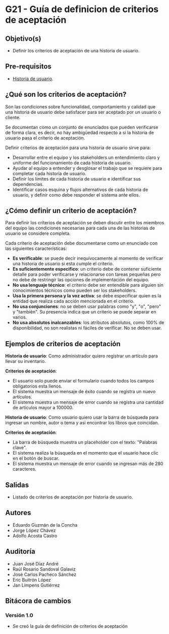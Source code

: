 # G21 - Guía de definicion de criterios de aceptación

## Objetivo(s)

- Definir los criterios de aceptación de una historia de usuario.

## Pre-requisitos

- [Historia de usuario](https://taro-it.github.io/docs/procesos/P13-proceso-generar-alimentar-historias-usuario "Historia de usuario").

## ¿Qué son los criterios de aceptación?

Son las condiciones sobre funcionalidad, comportamiento y calidad que una historia de usuario debe satisfacer para ser aceptado por un usuario o cliente.

Se documentan como un conjunto de enunciados que pueden verificarse de forma clara, es decir, no hay ambigüedad respecto a si la historia de usuario pasa el criterio de aceptación.

Definir criterios de aceptación para una historia de usuario sirve para:
- Desarrollar entre el equipo y los stakeholders un entendimiento claro y uniforme del funcionamiento de cada historia de usuario.
- Ayudar al equipo a entender y desglosar el trabajo que se requiere para completar cada historia de usuario. 
- Definir los límites de cada historia de usuario e identificar sus dependencias.
- Identificar casos esquina y flujos alternativos de cada historia de usuario, y definir como debe responder el sistema ante ellos.

## ¿Cómo definir un criterio de aceptación?

Para definir los criterios de aceptación se deben discutir entre los miembros del equipo las condiciones necesarias para cada una de las historias de usuario se considere completa. 

Cada criterio de aceptación debe documentarse como un enunciado con las siguientes características:

- **Es verificable**: se puede decir inequívocamente al momento de verificar una historia de usuario si esta cumple el criterio.
- **Es suficientemente especifico**: un criterio debe de contener suficiente detalle para poder verificarse y relacionarse con tareas pequeñas pero no debe de restringir las opciones de implementación del equipo.
- **No usa lenguaje técnico**: el criterio debe ser entendible para alguien sin conocimientos técnicos como pueden ser los stakeholders.
- **Usa la primera persona y la voz activa**: se debe especificar quien es la entidad que realiza cada acción mencionada en el criterio.
- **No usa conjunciones**: no se deben usar palabras como "y", "o", "pero" y "también". Su presencia indica que un criterio se puede separar en varios. 
- **No usa absolutos inalcanzables**: los atributos absolutos, como 100% de disponibilidad, no son realistas ni fáciles de verificar. No se deben usar.

## Ejemplos de criterios de aceptación
**Historia de usuario**: Como administrador quiero registrar un artículo para llevar su inventario.

**Criterios de aceptación**:
<ul>
    <li>El usuario solo puede enviar el formulario cuando todos los campos obligatorios esta llenos.</li>
    <li>El sistema muestra un mensaje de éxito cuando se registra un nuevo artículos.</li>
    <li>El sistema muestra un mensaje de error cuando se registra una cantidad de artículos mayor a 100000.</li>
</ul>

**Historia de usuario**: Como usuario quiero usar la barra de búsqueda para ingresar un nombre, autor o tema y asi encontrar los libros que coincidan.

**Criterios de aceptación**:
<ul>
    <li>La barra de búsqueda muestra un placeholder con el texto: "Palabras clave".</li>
    <li>El sistema realiza la búsqueda en el momento que el usuario hace clic en el botón de buscar.</li>
    <li>El sistema muestra un mensaje de error cuando se ingresan más de 280 caracteres.</li>
</ul>

## Salidas

- Listado de criterios de aceptación por historia de usuario.

## Autores

- Eduardo Guzmán de la Concha
- Jorge López Chávez
- Adolfo Acosta Castro

## Auditoría

- Juan José Díaz André
- Raúl Rosario Sandoval Galaviz
- José Carlos Pacheco Sánchez
- Eric Buitrón López
- Jan Limpens Gutiérrez

## Bitácora de cambios

### Versión 1.0

- Se creó la guía de definición de criterios de aceptación
